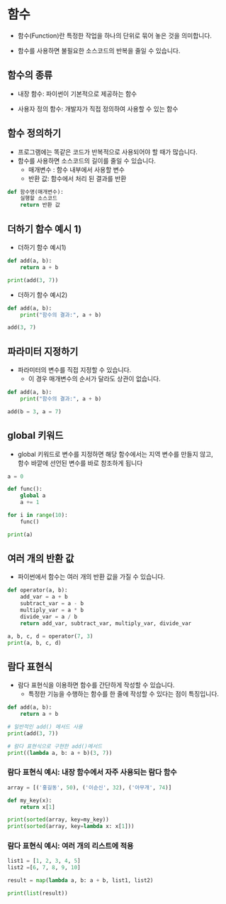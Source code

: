 # 함수
- 함수(Function)란 특정한 작업을 하나의 단위로 묶어 놓은 것을 의미합니다.

- 함수를 사용하면 불필요한 소스코드의 반복을 줄일 수 있습니다.

## 함수의 종류
- 내장 함수: 파이썬이 기본적으로 제공하는 함수

- 사용자 정의 함수: 개발자가 직접 정의하여 사용할 수 있는 함수 

## 함수 정의하기
- 프로그램에는 똑같은 코드가 반복적으로 사용되어야 할 때가 많습니다.
- 함수를 사용하면 소스코드의 길이를 줄일 수 있습니다.
  - 매개변수 : 함수 내부에서 사용할 변수
  - 반환 값: 함수에서 처리 된 결과를 반환
```python
def 함수명(매개변수):
    실행할 소스코드
    return 반환 값
```
## 더하기 함수 예시 1)
- 더하기 함수 예시1)
```python
def add(a, b):
    return a + b

print(add(3, 7))
```
- 더하기 함수 예시2)
```python
def add(a, b):
    print("함수의 결과:", a + b)

add(3, 7)
```
## 파라미터 지정하기
- 파라미터의 변수를 직접 지정할 수 있습니다.
  - 이 경우 매개변수의 순서가 달라도 상관이 없습니다.
```python
def add(a, b):
    print("함수의 결과:", a + b)

add(b = 3, a = 7)
```
## global 키워드
- global 키워드로 변수를 지정하면 해당 함수에서는 지역 변수를 만들지 않고,   
  함수 바깥에 선언된 변수를 바로 참조하게 됩니다
```python
a = 0

def func():
    global a
    a += 1

for i in range(10):
    func()

print(a)
```
## 여러 개의 반환 값
- 파이썬에서 함수는 여러 개의 반환 값을 가질 수 있습니다.
```python
def operator(a, b):
    add_var = a + b
    subtract_var = a - b
    multiply_var = a * b
    divide_var = a / b
    return add_var, subtract_var, multiply_var, divide_var

a, b, c, d = operator(7, 3)
print(a, b, c, d)
```
## 람다 표현식
- 람다 표현식을 이용하면 함수를 간단하게 작성할 수 있습니다.
  - 특정한 기능을 수행하는 함수를 한 줄에 작성할 수 있다는 점이 특징입니다.
```python
def add(a, b):
    return a + b

# 일반적인 add() 메서드 사용
print(add(3, 7))

# 람다 표현식으로 구현한 add()메서드
print((lambda a, b: a + b)(3, 7))
```
### 람다 표현식 예시: 내장 함수에서 자주 사용되는 람다 함수
```python
array = [('홍길동', 50), ('이순신', 32), ('아무개', 74)]

def my_key(x):
    return x[1]

print(sorted(array, key=my_key))
print(sorted(array, key=lambda x: x[1]))
```
### 람다 표현식 예시: 여러 개의 리스트에 적용
```python
list1 = [1, 2, 3, 4, 5]
list2 =[6, 7, 8, 9, 10]

result = map(lambda a, b: a + b, list1, list2)

print(list(result))
```
